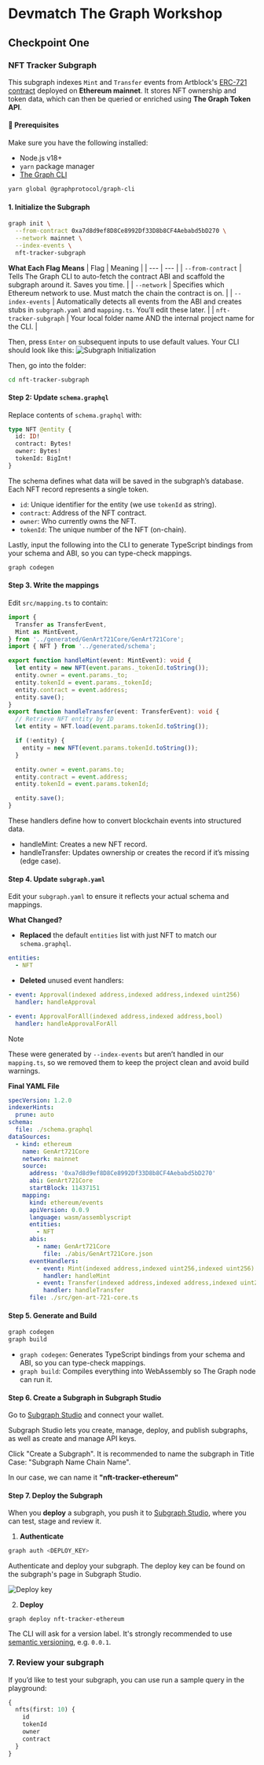 # Devmatch The Graph Workshop

## Checkpoint One

### NFT Tracker Subgraph

This subgraph indexes `Mint` and `Transfer` events from Artblock's [ERC-721 contract](https://etherscan.io/address/0xa7d8d9ef8D8Ce8992Df33D8b8CF4Aebabd5bD270) deployed on **Ethereum mainnet**. It stores NFT ownership and token data, which can then be queried or enriched using **The Graph Token API**.

#### 🚀 Prerequisites

Make sure you have the following installed:

- Node.js v18+
- `yarn` package manager
- [The Graph CLI](https://thegraph.com/docs/en/developing/quick-start/#installing-the-graph-cli)

```bash
yarn global @graphprotocol/graph-cli
```

#### 1. Initialize the Subgraph

```bash
graph init \
  --from-contract 0xa7d8d9ef8D8Ce8992Df33D8b8CF4Aebabd5bD270 \
  --network mainnet \
  --index-events \
  nft-tracker-subgraph
```

**What Each Flag Means**
| Flag | Meaning |
| --- | --- |
| `--from-contract` | Tells The Graph CLI to auto-fetch the contract ABI and scaffold the subgraph around it. Saves you time. |
| `--network` | Specifies which Ethereum network to use. Must match the chain the contract is on. |
| `--index-events` | Automatically detects all events from the ABI and creates stubs in `subgraph.yaml` and `mapping.ts`. You’ll edit these later. |
| `nft-tracker-subgraph` | Your local folder name AND the internal project name for the CLI. |

Then, press `Enter` on subsequent inputs to use default values. Your CLI should look like this:
![Subgraph Initialization](/readme-images/subgraph-initialization.png)

Then, go into the folder:

```bash
cd nft-tracker-subgraph
```

#### Step 2: Update `schema.graphql`

Replace contents of `schema.graphql` with:

```graphql
type NFT @entity {
  id: ID!
  contract: Bytes!
  owner: Bytes!
  tokenId: BigInt!
}
```

The schema defines what data will be saved in the subgraph’s database.
Each NFT record represents a single token.

- `id`: Unique identifier for the entity (we use `tokenId` as string).
- `contract`: Address of the NFT contract.
- `owner`: Who currently owns the NFT.
- `tokenId`: The unique number of the NFT (on-chain).

Lastly, input the following into the CLI to generate TypeScript bindings from your schema and ABI, so you can type-check mappings.

```bash
graph codegen
```

#### Step 3. Write the mappings

Edit `src/mapping.ts` to contain:

```typescript
import {
  Transfer as TransferEvent,
  Mint as MintEvent,
} from '../generated/GenArt721Core/GenArt721Core';
import { NFT } from '../generated/schema';

export function handleMint(event: MintEvent): void {
  let entity = new NFT(event.params._tokenId.toString());
  entity.owner = event.params._to;
  entity.tokenId = event.params._tokenId;
  entity.contract = event.address;
  entity.save();
}
export function handleTransfer(event: TransferEvent): void {
  // Retrieve NFT entity by ID
  let entity = NFT.load(event.params.tokenId.toString());

  if (!entity) {
    entity = new NFT(event.params.tokenId.toString());
  }

  entity.owner = event.params.to;
  entity.contract = event.address;
  entity.tokenId = event.params.tokenId;

  entity.save();
}
```

These handlers define how to convert blockchain events into structured data.

- handleMint: Creates a new NFT record.
- handleTransfer: Updates ownership or creates the record if it’s missing (edge case).

#### Step 4. Update `subgraph.yaml`

Edit your `subgraph.yaml` to ensure it reflects your actual schema and mappings.

**What Changed?**

- **Replaced** the default `entities` list with just NFT to match our `schema.graphql`.

```yaml
entities:
  - NFT
```

- **Deleted** unused event handlers:

```yaml
- event: Approval(indexed address,indexed address,indexed uint256)
  handler: handleApproval

- event: ApprovalForAll(indexed address,indexed address,bool)
  handler: handleApprovalForAll
```

> [!NOTE]
> These were generated by `--index-events` but aren’t handled in our `mapping.ts`, so we removed them to keep the project clean and avoid build warnings.

**Final YAML File**

```yaml
specVersion: 1.2.0
indexerHints:
  prune: auto
schema:
  file: ./schema.graphql
dataSources:
  - kind: ethereum
    name: GenArt721Core
    network: mainnet
    source:
      address: '0xa7d8d9ef8D8Ce8992Df33D8b8CF4Aebabd5bD270'
      abi: GenArt721Core
      startBlock: 11437151
    mapping:
      kind: ethereum/events
      apiVersion: 0.0.9
      language: wasm/assemblyscript
      entities:
        - NFT
      abis:
        - name: GenArt721Core
          file: ./abis/GenArt721Core.json
      eventHandlers:
        - event: Mint(indexed address,indexed uint256,indexed uint256)
          handler: handleMint
        - event: Transfer(indexed address,indexed address,indexed uint256)
          handler: handleTransfer
      file: ./src/gen-art-721-core.ts
```

#### Step 5. Generate and Build

```bash
graph codegen
graph build
```

- `graph codegen`: Generates TypeScript bindings from your schema and ABI, so you can type-check mappings.
- `graph build`: Compiles everything into WebAssembly so The Graph node can run it.

#### Step 6. Create a Subgraph in Subgraph Studio

Go to [Subgraph Studio](https://thegraph.com/studio/) and connect your wallet.

Subgraph Studio lets you create, manage, deploy, and publish subgraphs, as well as create and manage API keys.

Click "Create a Subgraph". It is recommended to name the subgraph in Title Case: "Subgraph Name Chain Name".

In our case, we can name it **"nft-tracker-ethereum"**

#### Step 7. Deploy the Subgraph

When you **deploy** a subgraph, you push it to [Subgraph Studio](https://thegraph.com/studio/), where you can test, stage and review it.

1. **Authenticate**

```bash
graph auth <DEPLOY_KEY>
```

Authenticate and deploy your subgraph. The deploy key can be found on the subgraph's page in Subgraph Studio.

![Deploy key](/readme-images/deploy-key.png)

2. **Deploy**

```
graph deploy nft-tracker-ethereum
```

The CLI will ask for a version label. It's strongly recommended to use [semantic versioning](https://semver.org/), e.g. `0.0.1`.

### 7. Review your subgraph

If you’d like to test your subgraph, you can use run a sample query in the playground:

```graphql
{
  nfts(first: 10) {
    id
    tokenId
    owner
    contract
  }
}
```
